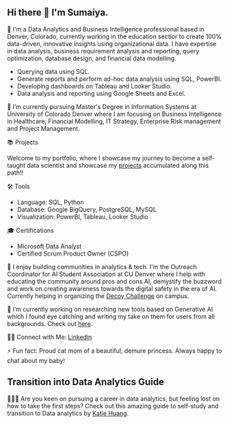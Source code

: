 ## Hi there 👋 I'm Sumaiya. 

💼 I'm a Data Analytics and Business Intelligence professional based in Denver, Colorado, currently working in the education sectior to create 100% data-driven, innovative insights using organizational data. I have expertise in data analysis, business requirement analysis and reporting, query optimization, database design, and financial data modelling.

  - Querying data using SQL.
  - Generate reports and perform ad-hoc data analysis using SQL, PowerBI.
  - Developing dashboards on Tableau and Looker Studio.
  - Data analysis and reporting using Google Sheets and Excel.
    
🌱 I’m currently pursuing Master's Degree in Information Systems at University of Colorado Denver where I am focusing on Business Intelligence in Healthcare, Financial Modelling, IT Strategy, Enterprise Risk management and Project Management.

📚 Projects

Welcome to my portfolio, where I showcase my journey to become a self-taught data scientist and showcase my [projects](https://github.com/safrin96/Portfolio) accumulated along this path!!

🛠️ Tools

- Language: SQL, Python
- Database: Google BigQuery, PostgreSQL, MySQL
- Visualization: PowerBI, Tableau, Looker Studio

🎓 Certifications  

- Microsoft Data Analyst
- Certified Scrum Product Owner (CSPO)

💞️ I enjoy building communities in analytics & tech. I'm the Outreach Coordinator for AI Student Association at CU Denver where I help with educating the community around pros and cons AI, demystify the buzzword and work on creating awareness towards the digital safety in the era of AI. Currently helping in organizing the [Decoy Challenge](https://www.linkedin.com/company/cudenver-ai/) on campus.

🔭 I’m currently working on researching new tools based on Generative AI which I found eye catching and writing my take on them for users from all backgrounds. Check out [here](https://www.linkedin.com/pulse/dall-e-2-bringing-my-favorite-novels-life-one-image-time-shrabony-xjkfc?trackingId=VRIgl3CJTGi2kFDlwkHUqQ%3D%3D&lipi=urn%3Ali%3Apage%3Ad_flagship3_profile_view_base%3B5rrMRqxnRT26lFfJt%2BoHjw%3D%3D).
  
👋🏻 Connect with Me: [Linkedin](https://www.linkedin.com/in/sumaiya-shrabony/)

⚡ Fun fact: Proud cat mom of a beautiful, demure princess. Always happy to chat about my baby! 

## Transition into Data Analytics Guide
👩🏻‍💻 Are you keen on pursuing a career in data analytics, but feeling lost on how to take the first steps? Check out this amazing guide to self-study and transition to Data analytics by [Katie Huang](https://github.com/katiehuangx/Transition-into-Data-Analytics?tab=readme-ov-file#-where-to-learn-sql). 



<!--
**safrin96/safrin96** is a ✨ _special_ ✨ repository because its `README.md` (this file) appears on your GitHub profile.

Here are some ideas to get you started:

- 🔭 I’m currently working on ...
- 🌱 I’m currently learning ...
- 👯 I’m looking to collaborate on ...
- 🤔 I’m looking for help with ...
- 💬 Ask me about ...
- 📫 How to reach me: ...
- 😄 Pronouns: ...
- ⚡ Fun fact: ...
-->
